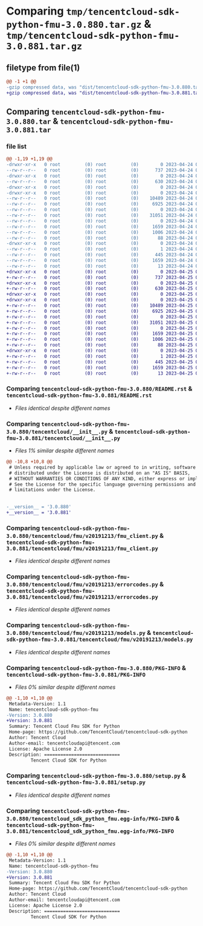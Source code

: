 # Comparing `tmp/tencentcloud-sdk-python-fmu-3.0.880.tar.gz` & `tmp/tencentcloud-sdk-python-fmu-3.0.881.tar.gz`

## filetype from file(1)

```diff
@@ -1 +1 @@
-gzip compressed data, was "dist/tencentcloud-sdk-python-fmu-3.0.880.tar", last modified: Mon Apr 24 03:08:06 2023, max compression
+gzip compressed data, was "dist/tencentcloud-sdk-python-fmu-3.0.881.tar", last modified: Tue Apr 25 00:40:54 2023, max compression
```

## Comparing `tencentcloud-sdk-python-fmu-3.0.880.tar` & `tencentcloud-sdk-python-fmu-3.0.881.tar`

### file list

```diff
@@ -1,19 +1,19 @@
-drwxr-xr-x   0 root         (0) root         (0)        0 2023-04-24 03:08:06.000000 tencentcloud-sdk-python-fmu-3.0.880/
--rw-r--r--   0 root         (0) root         (0)      737 2023-04-24 03:08:06.000000 tencentcloud-sdk-python-fmu-3.0.880/README.rst
-drwxr-xr-x   0 root         (0) root         (0)        0 2023-04-24 03:08:06.000000 tencentcloud-sdk-python-fmu-3.0.880/tencentcloud/
--rw-r--r--   0 root         (0) root         (0)      630 2023-04-24 03:08:06.000000 tencentcloud-sdk-python-fmu-3.0.880/tencentcloud/__init__.py
-drwxr-xr-x   0 root         (0) root         (0)        0 2023-04-24 03:08:06.000000 tencentcloud-sdk-python-fmu-3.0.880/tencentcloud/fmu/
-drwxr-xr-x   0 root         (0) root         (0)        0 2023-04-24 03:08:06.000000 tencentcloud-sdk-python-fmu-3.0.880/tencentcloud/fmu/v20191213/
--rw-r--r--   0 root         (0) root         (0)    10489 2023-04-24 03:08:06.000000 tencentcloud-sdk-python-fmu-3.0.880/tencentcloud/fmu/v20191213/fmu_client.py
--rw-r--r--   0 root         (0) root         (0)     6925 2023-04-24 03:08:06.000000 tencentcloud-sdk-python-fmu-3.0.880/tencentcloud/fmu/v20191213/errorcodes.py
--rw-r--r--   0 root         (0) root         (0)        0 2023-04-24 03:08:06.000000 tencentcloud-sdk-python-fmu-3.0.880/tencentcloud/fmu/v20191213/__init__.py
--rw-r--r--   0 root         (0) root         (0)    31051 2023-04-24 03:08:06.000000 tencentcloud-sdk-python-fmu-3.0.880/tencentcloud/fmu/v20191213/models.py
--rw-r--r--   0 root         (0) root         (0)        0 2023-04-24 03:08:06.000000 tencentcloud-sdk-python-fmu-3.0.880/tencentcloud/fmu/__init__.py
--rw-r--r--   0 root         (0) root         (0)     1659 2023-04-24 03:08:06.000000 tencentcloud-sdk-python-fmu-3.0.880/PKG-INFO
--rw-r--r--   0 root         (0) root         (0)     1006 2023-04-24 03:08:06.000000 tencentcloud-sdk-python-fmu-3.0.880/setup.py
--rw-r--r--   0 root         (0) root         (0)       88 2023-04-24 03:08:06.000000 tencentcloud-sdk-python-fmu-3.0.880/setup.cfg
-drwxr-xr-x   0 root         (0) root         (0)        0 2023-04-24 03:08:06.000000 tencentcloud-sdk-python-fmu-3.0.880/tencentcloud_sdk_python_fmu.egg-info/
--rw-r--r--   0 root         (0) root         (0)        1 2023-04-24 03:08:06.000000 tencentcloud-sdk-python-fmu-3.0.880/tencentcloud_sdk_python_fmu.egg-info/dependency_links.txt
--rw-r--r--   0 root         (0) root         (0)      445 2023-04-24 03:08:06.000000 tencentcloud-sdk-python-fmu-3.0.880/tencentcloud_sdk_python_fmu.egg-info/SOURCES.txt
--rw-r--r--   0 root         (0) root         (0)     1659 2023-04-24 03:08:06.000000 tencentcloud-sdk-python-fmu-3.0.880/tencentcloud_sdk_python_fmu.egg-info/PKG-INFO
--rw-r--r--   0 root         (0) root         (0)       13 2023-04-24 03:08:06.000000 tencentcloud-sdk-python-fmu-3.0.880/tencentcloud_sdk_python_fmu.egg-info/top_level.txt
+drwxr-xr-x   0 root         (0) root         (0)        0 2023-04-25 00:40:54.000000 tencentcloud-sdk-python-fmu-3.0.881/
+-rw-r--r--   0 root         (0) root         (0)      737 2023-04-25 00:40:54.000000 tencentcloud-sdk-python-fmu-3.0.881/README.rst
+drwxr-xr-x   0 root         (0) root         (0)        0 2023-04-25 00:40:54.000000 tencentcloud-sdk-python-fmu-3.0.881/tencentcloud/
+-rw-r--r--   0 root         (0) root         (0)      630 2023-04-25 00:40:54.000000 tencentcloud-sdk-python-fmu-3.0.881/tencentcloud/__init__.py
+drwxr-xr-x   0 root         (0) root         (0)        0 2023-04-25 00:40:54.000000 tencentcloud-sdk-python-fmu-3.0.881/tencentcloud/fmu/
+drwxr-xr-x   0 root         (0) root         (0)        0 2023-04-25 00:40:54.000000 tencentcloud-sdk-python-fmu-3.0.881/tencentcloud/fmu/v20191213/
+-rw-r--r--   0 root         (0) root         (0)    10489 2023-04-25 00:40:54.000000 tencentcloud-sdk-python-fmu-3.0.881/tencentcloud/fmu/v20191213/fmu_client.py
+-rw-r--r--   0 root         (0) root         (0)     6925 2023-04-25 00:40:54.000000 tencentcloud-sdk-python-fmu-3.0.881/tencentcloud/fmu/v20191213/errorcodes.py
+-rw-r--r--   0 root         (0) root         (0)        0 2023-04-25 00:40:54.000000 tencentcloud-sdk-python-fmu-3.0.881/tencentcloud/fmu/v20191213/__init__.py
+-rw-r--r--   0 root         (0) root         (0)    31051 2023-04-25 00:40:54.000000 tencentcloud-sdk-python-fmu-3.0.881/tencentcloud/fmu/v20191213/models.py
+-rw-r--r--   0 root         (0) root         (0)        0 2023-04-25 00:40:54.000000 tencentcloud-sdk-python-fmu-3.0.881/tencentcloud/fmu/__init__.py
+-rw-r--r--   0 root         (0) root         (0)     1659 2023-04-25 00:40:54.000000 tencentcloud-sdk-python-fmu-3.0.881/PKG-INFO
+-rw-r--r--   0 root         (0) root         (0)     1006 2023-04-25 00:40:54.000000 tencentcloud-sdk-python-fmu-3.0.881/setup.py
+-rw-r--r--   0 root         (0) root         (0)       88 2023-04-25 00:40:54.000000 tencentcloud-sdk-python-fmu-3.0.881/setup.cfg
+drwxr-xr-x   0 root         (0) root         (0)        0 2023-04-25 00:40:54.000000 tencentcloud-sdk-python-fmu-3.0.881/tencentcloud_sdk_python_fmu.egg-info/
+-rw-r--r--   0 root         (0) root         (0)        1 2023-04-25 00:40:54.000000 tencentcloud-sdk-python-fmu-3.0.881/tencentcloud_sdk_python_fmu.egg-info/dependency_links.txt
+-rw-r--r--   0 root         (0) root         (0)      445 2023-04-25 00:40:54.000000 tencentcloud-sdk-python-fmu-3.0.881/tencentcloud_sdk_python_fmu.egg-info/SOURCES.txt
+-rw-r--r--   0 root         (0) root         (0)     1659 2023-04-25 00:40:54.000000 tencentcloud-sdk-python-fmu-3.0.881/tencentcloud_sdk_python_fmu.egg-info/PKG-INFO
+-rw-r--r--   0 root         (0) root         (0)       13 2023-04-25 00:40:54.000000 tencentcloud-sdk-python-fmu-3.0.881/tencentcloud_sdk_python_fmu.egg-info/top_level.txt
```

### Comparing `tencentcloud-sdk-python-fmu-3.0.880/README.rst` & `tencentcloud-sdk-python-fmu-3.0.881/README.rst`

 * *Files identical despite different names*

### Comparing `tencentcloud-sdk-python-fmu-3.0.880/tencentcloud/__init__.py` & `tencentcloud-sdk-python-fmu-3.0.881/tencentcloud/__init__.py`

 * *Files 1% similar despite different names*

```diff
@@ -10,8 +10,8 @@
 # Unless required by applicable law or agreed to in writing, software
 # distributed under the License is distributed on an "AS IS" BASIS,
 # WITHOUT WARRANTIES OR CONDITIONS OF ANY KIND, either express or implied.
 # See the License for the specific language governing permissions and
 # limitations under the License.
 
 
-__version__ = '3.0.880'
+__version__ = '3.0.881'
```

### Comparing `tencentcloud-sdk-python-fmu-3.0.880/tencentcloud/fmu/v20191213/fmu_client.py` & `tencentcloud-sdk-python-fmu-3.0.881/tencentcloud/fmu/v20191213/fmu_client.py`

 * *Files identical despite different names*

### Comparing `tencentcloud-sdk-python-fmu-3.0.880/tencentcloud/fmu/v20191213/errorcodes.py` & `tencentcloud-sdk-python-fmu-3.0.881/tencentcloud/fmu/v20191213/errorcodes.py`

 * *Files identical despite different names*

### Comparing `tencentcloud-sdk-python-fmu-3.0.880/tencentcloud/fmu/v20191213/models.py` & `tencentcloud-sdk-python-fmu-3.0.881/tencentcloud/fmu/v20191213/models.py`

 * *Files identical despite different names*

### Comparing `tencentcloud-sdk-python-fmu-3.0.880/PKG-INFO` & `tencentcloud-sdk-python-fmu-3.0.881/PKG-INFO`

 * *Files 0% similar despite different names*

```diff
@@ -1,10 +1,10 @@
 Metadata-Version: 1.1
 Name: tencentcloud-sdk-python-fmu
-Version: 3.0.880
+Version: 3.0.881
 Summary: Tencent Cloud Fmu SDK for Python
 Home-page: https://github.com/TencentCloud/tencentcloud-sdk-python
 Author: Tencent Cloud
 Author-email: tencentcloudapi@tencent.com
 License: Apache License 2.0
 Description: ============================
         Tencent Cloud SDK for Python
```

### Comparing `tencentcloud-sdk-python-fmu-3.0.880/setup.py` & `tencentcloud-sdk-python-fmu-3.0.881/setup.py`

 * *Files identical despite different names*

### Comparing `tencentcloud-sdk-python-fmu-3.0.880/tencentcloud_sdk_python_fmu.egg-info/PKG-INFO` & `tencentcloud-sdk-python-fmu-3.0.881/tencentcloud_sdk_python_fmu.egg-info/PKG-INFO`

 * *Files 0% similar despite different names*

```diff
@@ -1,10 +1,10 @@
 Metadata-Version: 1.1
 Name: tencentcloud-sdk-python-fmu
-Version: 3.0.880
+Version: 3.0.881
 Summary: Tencent Cloud Fmu SDK for Python
 Home-page: https://github.com/TencentCloud/tencentcloud-sdk-python
 Author: Tencent Cloud
 Author-email: tencentcloudapi@tencent.com
 License: Apache License 2.0
 Description: ============================
         Tencent Cloud SDK for Python
```

